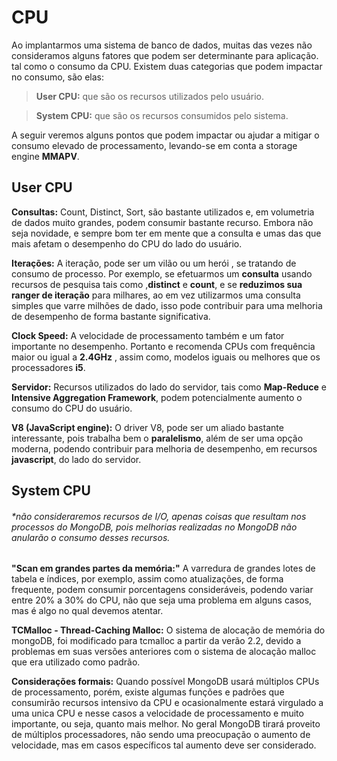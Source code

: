 # CPU
Ao implantarmos uma sistema de banco de dados, muitas das vezes não consideramos alguns fatores que podem ser determinante para aplicação. tal como o consumo da CPU. 
Existem duas categorias que podem impactar no consumo, são elas:

> **User CPU:**  que são os recursos utilizados pelo usuário.

> **System CPU:** que são os recursos consumidos pelo sistema.

A  seguir veremos alguns pontos que podem impactar ou ajudar a mitigar o consumo elevado de processamento, levando-se em conta a  storage engine **MMAPV**.

User CPU
----------

**Consultas:** 
Count, Distinct, Sort,  são bastante utilizados  e, em volumetria de dados muito grandes, podem consumir bastante recurso. Embora não seja novidade, e sempre bom ter em mente que a consulta e umas das que mais afetam o desempenho do CPU do lado do usuário.

**Iterações:**
A iteração, pode ser um vilão ou um herói , se tratando de consumo de processo.
Por exemplo, se efetuarmos um **consulta**  usando recursos de pesquisa tais como ,**distinct** e **count**,  e se **reduzimos sua ranger de iteração** para milhares, ao em vez utilizarmos uma consulta simples que varre milhões de dado, isso pode contribuir para uma melhoria de desempenho de forma bastante significativa.

**Clock Speed:** 
A velocidade de processamento também e um fator importante no desempenho. Portanto e recomenda CPUs com frequência maior ou igual a **2.4GHz** , assim como, modelos  iguais ou melhores que os processadores **i5**.

**Servidor:** 
Recursos utilizados do lado do servidor, tais como **Map-Reduce** e **Intensive Aggregation Framework**, podem potencialmente aumento o consumo do CPU do usuário.

**V8 (JavaScript engine):**
O driver V8, pode ser um aliado bastante interessante, pois trabalha bem o **paralelismo**, além de ser uma opção moderna, podendo contribuir para melhoria de desempenho, em recursos **javascript**, do lado do servidor.

System CPU
----------
###### *não consideraremos recursos de I/O, apenas coisas que resultam nos processos do MongoDB, pois melhorias realizadas no MongoDB não anularão o consumo desses recursos.

**"Scan em grandes partes da memória:"**
A varredura de grandes lotes de tabela e índices, por exemplo, assim como atualizações, de forma frequente, podem consumir porcentagens consideráveis, podendo variar entre 20% a 30% do CPU, não que seja uma problema em alguns casos, mas é algo no qual devemos atentar.

**TCMalloc - Thread-Caching Malloc:**
O sistema de alocação de memória do mongoDB, foi modificado para tcmalloc a partir da verão 2.2, devido a problemas em suas versões anteriores com o sistema de alocação malloc que era utilizado como padrão.

**Considerações formais:**
Quando possível MongoDB usará múltiplos CPUs de processamento, porém, existe algumas funções e padrões que consumirão recursos intensivo da CPU e ocasionalmente estará virgulado a uma unica CPU e nesse casos a velocidade de processamento e muito importante, ou seja, quanto mais melhor. No geral MongoDB tirará proveito de múltiplos processadores, não sendo uma preocupação o aumento de velocidade, mas em casos específicos tal aumento deve ser considerado. 

